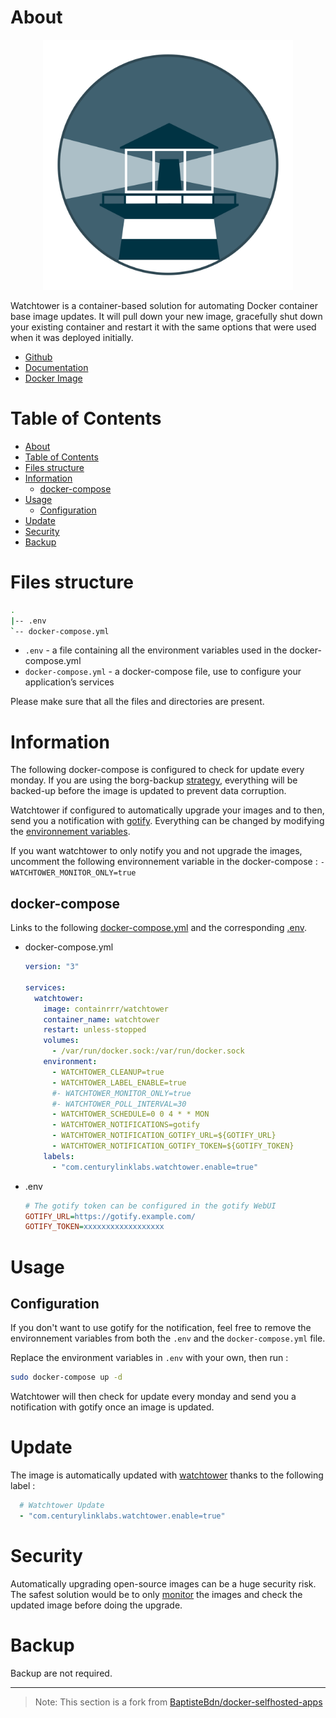 # About

<p align="center">
<img src="../_utilities/watchtower.png" width="400" alt="watchtower" title="watchtower" />
</p>

Watchtower is a container-based solution for automating Docker container base image updates. It will pull down your new image, gracefully shut down your existing container and restart it with the same options that were used when it was deployed initially.

* [Github](https://github.com/containrrr/watchtower)
* [Documentation](https://containrrr.dev/watchtower/)
* [Docker Image](https://hub.docker.com/r/containrrr/watchtower)

# Table of Contents

<!-- TOC -->

- [About](#about)
- [Table of Contents](#table-of-contents)
- [Files structure](#files-structure)
- [Information](#information)
    - [docker-compose](#docker-compose)
- [Usage](#usage)
    - [Configuration](#configuration)
- [Update](#update)
- [Security](#security)
- [Backup](#backup)

<!-- /TOC -->

# Files structure 

```bash
.
|-- .env
`-- docker-compose.yml
```

- `.env` - a file containing all the environment variables used in the docker-compose.yml
- `docker-compose.yml` - a docker-compose file, use to configure your application’s services

Please make sure that all the files and directories are present.

# Information

The following docker-compose is configured to check for update every monday. If you are using the borg-backup [strategy](../borg-backup), everything will be backed-up before the image is updated to prevent data corruption. 

Watchtower if configured to automatically upgrade your images and to then, send you a notification with [gotify](../gotify). Everything can be changed by modifying the [environnement variables](https://containrrr.dev/watchtower/arguments/).

If you want watchtower to only notify you and not upgrade the images, uncomment the following environnement variable in the docker-compose : `- WATCHTOWER_MONITOR_ONLY=true`

## docker-compose
Links to the following [docker-compose.yml](docker-compose.yml) and the corresponding [.env](.env).

* docker-compose.yml
  ```yaml
  version: "3"

  services:
    watchtower:
      image: containrrr/watchtower
      container_name: watchtower
      restart: unless-stopped
      volumes:
        - /var/run/docker.sock:/var/run/docker.sock
      environment:
        - WATCHTOWER_CLEANUP=true
        - WATCHTOWER_LABEL_ENABLE=true
        #- WATCHTOWER_MONITOR_ONLY=true
        #- WATCHTOWER_POLL_INTERVAL=30
        - WATCHTOWER_SCHEDULE=0 0 4 * * MON
        - WATCHTOWER_NOTIFICATIONS=gotify
        - WATCHTOWER_NOTIFICATION_GOTIFY_URL=${GOTIFY_URL}
        - WATCHTOWER_NOTIFICATION_GOTIFY_TOKEN=${GOTIFY_TOKEN}
      labels:
        - "com.centurylinklabs.watchtower.enable=true"
  ```
* .env
  ```ini
  # The gotify token can be configured in the gotify WebUI
  GOTIFY_URL=https://gotify.example.com/
  GOTIFY_TOKEN=xxxxxxxxxxxxxxxxxx
  ```

# Usage

## Configuration

If you don't want to use gotify for the notification, feel free to remove the environnement variables from both the `.env` and the `docker-compose.yml` file.

Replace the environment variables in `.env` with your own, then run :

```bash
sudo docker-compose up -d
```

Watchtower will then check for update every monday and send you a notification with gotify once an image is updated.

# Update

The image is automatically updated with [watchtower](../watchtower) thanks to the following label :

```yaml
  # Watchtower Update
  - "com.centurylinklabs.watchtower.enable=true"
```

# Security

Automatically upgrading open-source images can be a huge security risk. The safest solution would be to only [monitor](https://containrrr.dev/watchtower/arguments/#without_updating_containers) the images and check the updated image before doing the upgrade.

# Backup

Backup are not required.

***
>Note: This section is a fork from [BaptisteBdn/docker-selfhosted-apps](https://github.com/BaptisteBdn/docker-selfhosted-apps)